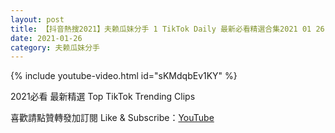 ```yaml
---
layout: post
title: 【抖音熱搜2021】夫赖瓜妹分手 1 TikTok Daily 最新必看精選合集2021 01 26
date: 2021-01-26
category: 夫赖瓜妹分手
---
```


{% include youtube-video.html id="sKMdqbEv1KY" %}

2021必看 最新精選 Top TikTok Trending Clips

喜歡請點贊轉發加訂閱 Like & Subscribe：[YouTube](https://www.youtube.com/channel/UCAoR7VcanIPd04uEq_GIylA/videos)

